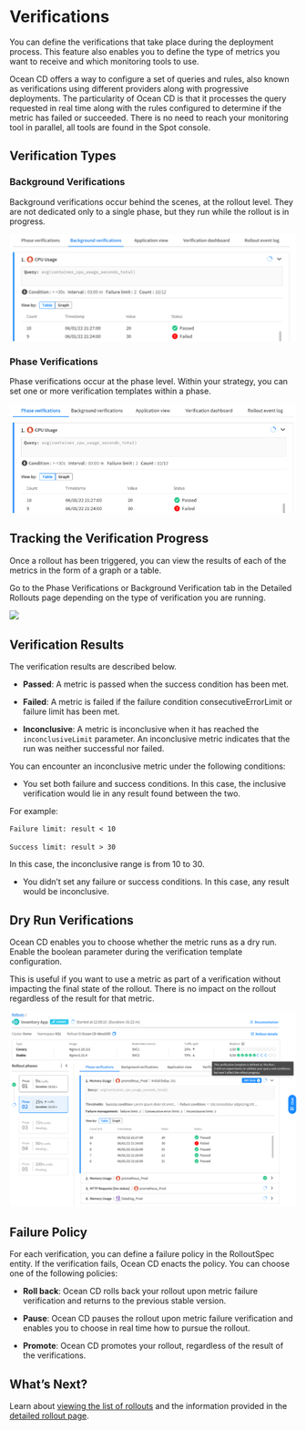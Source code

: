 # Verifications

You can define the verifications that take place during the deployment process. This feature also enables you to define the type of metrics you want to receive and which monitoring tools to use.  

Ocean CD offers a way to configure a set of queries and rules, also known as verifications using different providers along with progressive deployments. The particularity of Ocean CD is that it processes the query requested in real time along with the rules configured to determine if the metric has failed or succeeded. There is no need to reach your monitoring tool in parallel, all tools are found in the Spot console.

## Verification Types

### Background Verifications

Background verifications occur behind the scenes, at the rollout level. They are not dedicated only to a single phase, but they run while the rollout is in progress.  

<img src="/ocean-cd/_media/background-verifications.png" />

### Phase Verifications

Phase verifications occur at the phase level. Within your strategy, you can set one or more verification templates within a phase.

<img src="/ocean-cd/_media/phase-verifications.png" />

## Tracking the Verification Progress

Once a rollout has been triggered, you can view the results of each of the metrics in the form of a graph or a table.   

Go to the Phase Verifications or Background Verification tab in the Detailed Rollouts page depending on the type of verification you are running.

<img src="/ocean-cd/_media/verifications-1.png" />  

## Verification Results

The verification results are described below.

* **Passed**: A metric is passed when the success condition has been met.

* **Failed**: A metric is failed if the failure condition consecutiveErrorLimit or failure limit has been met.  

* **Inconclusive**: A metric is inconclusive when it has reached the `inconclusiveLimit` parameter. An inconclusive metric indicates that the run was neither successful nor failed.  

You can encounter an inconclusive metric under the following conditions:

* You set both failure and success conditions. In this case, the inclusive verification would lie in any result found between the two.   

For example:   

```
Failure limit: result < 10      

Success limit: result > 30
```

In this case, the inconclusive range is from 10 to 30.

* You didn’t set any failure or success conditions. In this case, any result would be inconclusive.  

## Dry Run Verifications

Ocean CD enables you to choose whether the metric runs as a dry run. Enable the boolean parameter during the verification template configuration.   

This is useful if you want to use a metric as part of a verification without impacting the final state of the rollout. There is no impact on the rollout regardless of the result for that metric.

<img src="/ocean-cd/_media/dry-run-verifications.png" />

## Failure Policy

For each verification, you can define a failure policy in the RolloutSpec entity. If the verification fails, Ocean CD enacts the policy. You can choose one of the following policies:   

* **Roll back**: Ocean CD rolls back your rollout upon metric failure verification and returns to the previous stable version.  

* **Pause**: Ocean CD pauses the rollout upon metric failure verification and enables you to choose in real time how to pursue the rollout.  

* **Promote**: Ocean CD promotes your rollout, regardless of the result of the verifications.  

## What’s Next?

Learn about [viewing the list of rollouts](ocean-cd/tutorials/view-rollouts/) and the information provided in the [detailed rollout page](ocean-cd/tutorials/view-rollouts/detailed-rollout).

